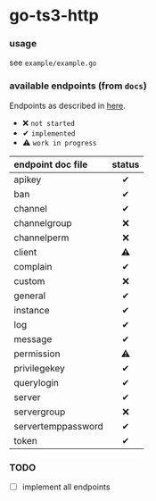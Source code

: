 # go-ts3-http

### usage
see `example/example.go`

### available endpoints (from `docs`)
Endpoints as described in [here](https://community.teamspeak.com/t/webquery-discussion-help-3-12-0-onwards/7184).

- ❌ `not started`
- ✔ `implemented`
- ⚠ `work in progress`

| endpoint doc file | status |
|:---|:---:|
| apikey | ✔ |
| ban | ✔ |
| channel | ✔ |
| channelgroup | ❌ |
| channelperm | ❌ |
| client | ⚠ |
| complain | ✔ |
| custom | ❌ |
| general | ✔ |
| instance | ✔ |
| log | ✔ |
| message | ✔ |
| permission | ⚠ |
| privilegekey | ✔ |
| querylogin | ✔ |
| server | ✔ |
| servergroup | ❌ |
| servertemppassword | ✔ |
| token | ✔ |

### TODO
- [ ] implement all endpoints